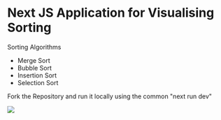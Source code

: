 <h1>Next JS Application for Visualising Sorting</h1>

Sorting Algorithms
- Merge Sort
- Bubble Sort
- Insertion Sort
- Selection Sort

Fork the Repository and run it locally using the common "next run dev"

<img src="Test/Sort/Sorting Visualiser.png">



